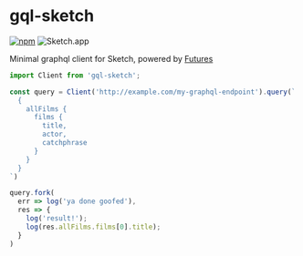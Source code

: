 # gql-sketch
[![npm](https://img.shields.io/npm/v/gql-sketch.svg)](https://www.npmjs.com/package/gql-sketch)
![Sketch.app](https://img.shields.io/badge/Sketch.app-43-brightgreen.svg)

Minimal graphql client for Sketch, powered by [Futures](https://github.com/fluture-js/Fluture/wiki/Comparison-to-Promises)

```js
import Client from 'gql-sketch';

const query = Client('http://example.com/my-graphql-endpoint').query(`
  {
    allFilms {
      films {
        title,
        actor,
        catchphrase
      }
    }
  }
`)

query.fork(
  err => log('ya done goofed'),
  res => {
    log('result!');
    log(res.allFilms.films[0].title);
  }
)
```
